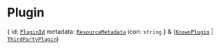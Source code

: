 # **Plugin**
{
  id: [`PluginId`](./PluginId)
  metadata: [`ResourceMetadata`](./ResourceMetadata)
  icon: `string`
} & ([`KnownPlugin`](./KnownPlugin) | [`ThirdPartyPlugin`](./ThirdPartyPlugin))